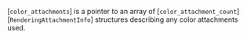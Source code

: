 [`color_attachments`] is a pointer to an array of
[`color_attachment_count`][`RenderingAttachmentInfo`] structures
describing any color attachments used.